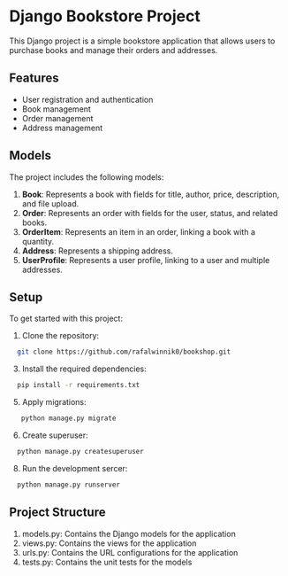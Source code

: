 # Django Bookstore Project

This Django project is a simple bookstore application that allows users to purchase books and manage their orders and addresses.

## Features

- User registration and authentication
- Book management
- Order management
- Address management

## Models

The project includes the following models:

1. **Book**: Represents a book with fields for title, author, price, description, and file upload.
2. **Order**: Represents an order with fields for the user, status, and related books.
3. **OrderItem**: Represents an item in an order, linking a book with a quantity.
4. **Address**: Represents a shipping address.
5. **UserProfile**: Represents a user profile, linking to a user and multiple addresses.

## Setup

To get started with this project:

1. Clone the repository:
```bash
  git clone https://github.com/rafalwinnik0/bookshop.git
```
3. Install the required dependencies:
```bash
  pip install -r requirements.txt
```
5. Apply migrations:
```bash
   python manage.py migrate
```
6. Create superuser:
```bash
  python manage.py createsuperuser
```
8. Run the development sercer:
```bash
  python manage.py runserver
```

## Project Structure	

1. models.py: Contains the Django models for the application
2. views.py: Contains the views for the application
3. urls.py: Contains the URL configurations for the application
4. tests.py: Contains the unit tests for the models
